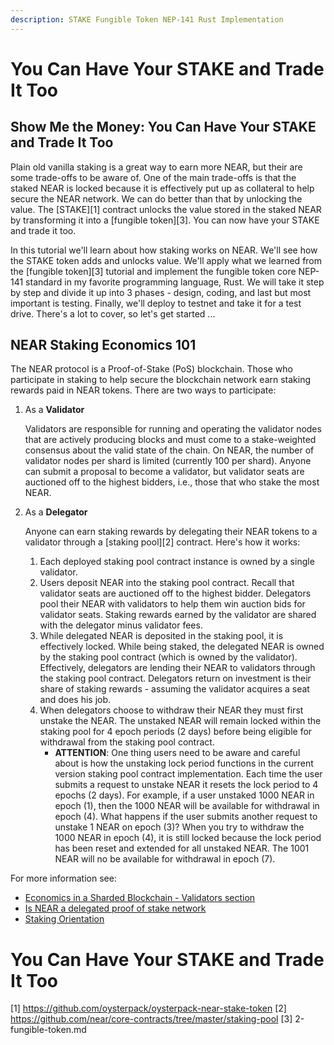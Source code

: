 ```yaml
---
description: STAKE Fungible Token NEP-141 Rust Implementation
---
```


# You Can Have Your STAKE and Trade It Too

## Show Me the Money: You Can Have Your STAKE and Trade It Too
Plain old vanilla staking is a great way to earn more NEAR, but their are some trade-offs to be aware of. One of the main 
trade-offs is that the staked NEAR is locked because it is effectively put up as collateral to help secure the NEAR network. 
We can do better than that by unlocking the value. The [STAKE][1] contract unlocks the value stored in the staked NEAR by 
transforming it into a [fungible token][3]. You can now have your STAKE and trade it too.

In this tutorial we'll learn about how staking works on NEAR. We'll see how the STAKE token adds and unlocks value. We'll
apply what we learned from the [fungible token][3] tutorial and implement the fungible token core NEP-141 standard in my
favorite programming language, Rust. We will take it step by step and divide it up into 3 phases - design, coding, and last 
but most important is testing. Finally, we'll deploy to testnet and take it for a test drive. There's a lot to cover, 
so let's get started ...

## NEAR Staking Economics 101
The NEAR protocol is a Proof-of-Stake (PoS) blockchain. Those who participate in staking to help secure the blockchain 
network earn staking rewards paid in NEAR tokens. There are two ways to participate:

1. As a **Validator**
   
   Validators are responsible for running and operating the validator nodes that are actively producing blocks and must
   come to a stake-weighted consensus about the valid state of the chain. On NEAR, the number of validator nodes per shard
   is limited (currently 100 per shard). Anyone can submit a proposal to become a validator, but validator seats are auctioned
   off to the highest bidders, i.e., those that who stake the most NEAR.
2. As a **Delegator**

   Anyone can earn staking rewards by delegating their NEAR tokens to a validator through a [staking pool][2] contract.
   Here's how it works:
   1. Each deployed staking pool contract instance is owned by a single validator. 
   2. Users deposit NEAR into the staking pool contract. Recall that validator seats are auctioned off to the highest bidder.
      Delegators pool their NEAR with validators to help them win auction bids for validator seats. Staking rewards earned
      by the validator are shared with the delegator minus validator fees. 
   3. While delegated NEAR is deposited in the staking pool, it is effectively locked. While being staked, the delegated 
      NEAR is owned by the staking pool contract (which is owned by the validator). Effectively, delegators are lending
      their NEAR to validators through the staking pool contract. Delegators return on investment is their share of staking
      rewards - assuming the validator acquires a seat and does his job. 
   4. When delegators choose to withdraw their NEAR they must first unstake the NEAR. The unstaked NEAR will remain locked 
      within the staking pool for 4 epoch periods (2 days) before being eligible for withdrawal from the staking pool contract.
      - **ATTENTION**: One thing users need to be aware and careful about is how the unstaking lock period functions in 
        the current version staking pool contract implementation. Each time the user submits a request to unstake NEAR it
        resets the lock period to 4 epochs (2 days). For example, if a user unstaked 1000 NEAR in epoch (1), then the 1000 NEAR
        will be available for withdrawal in epoch (4). What happens if the user submits another request to unstake 1 NEAR
        on epoch (3)? When you try to withdraw the 1000 NEAR in epoch (4), it is still locked because the lock period has
        been reset and extended for all unstaked NEAR. The 1001 NEAR will no be available for withdrawal in epoch (7).

For more information see:
- [Economics in a Sharded Blockchain - Validators section](https://near.org/papers/economics-in-sharded-blockchain/#validators)
- [Is NEAR a delegated proof of stake network](https://docs.near.org/docs/faq/economics_faq#is-near-a-delegated-proof-of-stake-network)
- [Staking Orientation](https://docs.near.org/docs/validator/staking-overview)

# You Can Have Your STAKE and Trade It Too


 


[1] https://github.com/oysterpack/oysterpack-near-stake-token
[2] https://github.com/near/core-contracts/tree/master/staking-pool
[3] 2-fungible-token.md